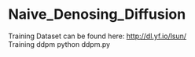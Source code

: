 # Naive_Denosing_Diffusion
Training Dataset can be found here: http://dl.yf.io/lsun/<br>
Training ddpm  python ddpm.py
